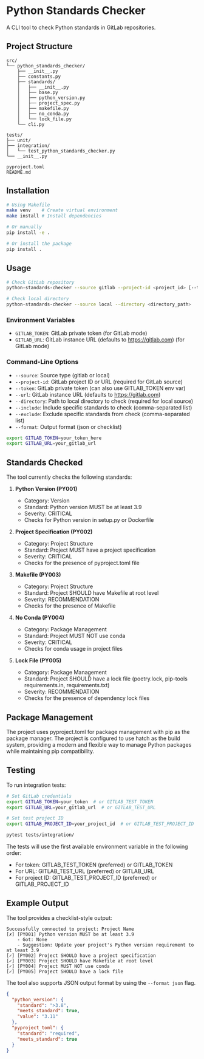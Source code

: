 # Python Standards Checker

A CLI tool to check Python standards in GitLab repositories.

## Project Structure

```
src/
└── python_standards_checker/
    ├── __init__.py
    ├── constants.py
    ├── standards/
    │   ├── __init__.py
    │   ├── base.py
    │   ├── python_version.py
    │   ├── project_spec.py
    │   ├── makefile.py
    │   ├── no_conda.py
    │   └── lock_file.py
    └── cli.py

tests/
├── unit/
├── integration/
│   └── test_python_standards_checker.py
└── __init__.py

pyproject.toml
README.md
```

## Installation

```bash
# Using Makefile
make venv    # Create virtual environment
make install # Install dependencies

# Or manually
pip install -e .

# Or install the package
pip install .
```

## Usage

```bash
# Check GitLab repository
python-standards-checker --source gitlab --project-id <project_id> [--token <gitlab_token>] [--url <gitlab_url>]

# Check local directory
python-standards-checker --source local --directory <directory_path>
```

### Environment Variables

- `GITLAB_TOKEN`: GitLab private token (for GitLab mode)
- `GITLAB_URL`: GitLab instance URL (defaults to https://gitlab.com) (for GitLab mode)

### Command-Line Options

- `--source`: Source type (gitlab or local)
- `--project-id`: GitLab project ID or URL (required for GitLab source)
- `--token`: GitLab private token (can also use GITLAB_TOKEN env var)
- `--url`: GitLab instance URL (defaults to https://gitlab.com)
- `--directory`: Path to local directory to check (required for local source)
- `--include`: Include specific standards to check (comma-separated list)
- `--exclude`: Exclude specific standards from check (comma-separated list)
- `--format`: Output format (json or checklist)

```bash
export GITLAB_TOKEN=your_token_here
export GITLAB_URL=your_gitlab_url
```

## Standards Checked

The tool currently checks the following standards:

1. **Python Version (PY001)**
   - Category: Version
   - Standard: Python version MUST be at least 3.9
   - Severity: CRITICAL
   - Checks for Python version in setup.py or Dockerfile

2. **Project Specification (PY002)**
   - Category: Project Structure
   - Standard: Project MUST have a project specification
   - Severity: CRITICAL
   - Checks for the presence of pyproject.toml file

3. **Makefile (PY003)**
   - Category: Project Structure
   - Standard: Project SHOULD have Makefile at root level
   - Severity: RECOMMENDATION
   - Checks for the presence of Makefile

4. **No Conda (PY004)**
   - Category: Package Management
   - Standard: Project MUST NOT use conda
   - Severity: CRITICAL
   - Checks for conda usage in project files

5. **Lock File (PY005)**
   - Category: Package Management
   - Standard: Project SHOULD have a lock file (poetry.lock, pip-tools requirements.in, requirements.txt)
   - Severity: RECOMMENDATION
   - Checks for the presence of dependency lock files

## Package Management

The project uses pyproject.toml for package management with pip as the package manager. The project is configured to use hatch as the build system, providing a modern and flexible way to manage Python packages while maintaining pip compatibility.

## Testing

To run integration tests:

```bash
# Set GitLab credentials
export GITLAB_TOKEN=your_token  # or GITLAB_TEST_TOKEN
export GITLAB_URL=your_gitlab_url  # or GITLAB_TEST_URL

# Set test project ID
export GITLAB_PROJECT_ID=your_project_id  # or GITLAB_TEST_PROJECT_ID

pytest tests/integration/
```

The tests will use the first available environment variable in the following order:
- For token: GITLAB_TEST_TOKEN (preferred) or GITLAB_TOKEN
- For URL: GITLAB_TEST_URL (preferred) or GITLAB_URL
- For project ID: GITLAB_TEST_PROJECT_ID (preferred) or GITLAB_PROJECT_ID

## Example Output

The tool provides a checklist-style output:

```
Successfully connected to project: Project Name
[✗] [PY001] Python version MUST be at least 3.9
    - Got: None
    - Suggestion: Update your project's Python version requirement to at least 3.9
[✓] [PY002] Project SHOULD have a project specification
[✓] [PY003] Project SHOULD have Makefile at root level
[✓] [PY004] Project MUST NOT use conda
[✓] [PY005] Project SHOULD have a lock file
```

The tool also supports JSON output format by using the `--format json` flag.

```json
{
  "python_version": {
    "standard": ">3.8",
    "meets_standard": true,
    "value": "3.11"
  },
  "pyproject_toml": {
    "standard": "required",
    "meets_standard": true
  }
}
```